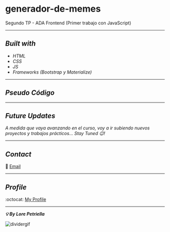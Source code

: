 # generador-de-memes
Segundo TP - ADA Frontend (Primer trabajo con JavaScript)

---

## _Built with_

- _HTML_
- _CSS_
- _JS_
- _Frameworks (Bootstrap y Materialize)_

---

## _Pseudo Código_


---

## _Future Updates_

_A medida que vaya avanzando en el curso, voy a ir subiendo nuevos proyectos y trabajos prácticos... Stay Tuned :wink:!_

---


## _Contact_


:speech_balloon: [Email](mailto:lorepetriella@gmail.com?subject=Contact "Hi!")


---


## _Profile_

:octocat: [My Profile](https://github.com/LorePetriella "Lore Petriella")

---


**_:bulb: By Lore Petriella_**







![dividergif](https://c.tenor.com/OKLkZ1Um5HIAAAAC/mad-typing.gif)




